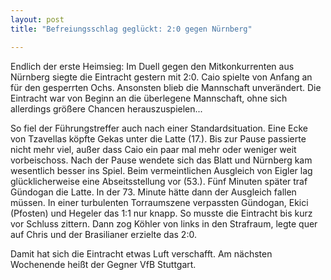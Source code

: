```yaml
---
layout: post
title: "Befreiungsschlag geglückt: 2:0 gegen Nürnberg"

---
```


Endlich der erste Heimsieg: Im Duell gegen den Mitkonkurrenten aus Nürnberg siegte die Eintracht gestern mit 2:0. Caio spielte von Anfang an für den gesperrten Ochs. Ansonsten blieb die Mannschaft unverändert. Die Eintracht war von Beginn an die überlegene Mannschaft, ohne sich allerdings größere Chancen herauszuspielen...

So fiel der Führungstreffer auch nach einer Standardsituation. Eine Ecke von Tzavellas köpfte Gekas unter die Latte (17.). Bis zur Pause passierte nicht mehr viel, außer dass Caio ein paar mal mehr oder weniger weit vorbeischoss. Nach der Pause wendete sich das Blatt und Nürnberg kam wesentlich besser ins Spiel. Beim vermeintlichen Ausgleich von Eigler lag glücklicherweise eine Abseitsstellung vor (53.). Fünf Minuten später traf Gündogan die Latte. In der 73. Minute hätte dann der Ausgleich fallen müssen. In einer turbulenten Torraumszene verpassten Gündogan, Ekici (Pfosten) und Hegeler das 1:1 nur knapp. So musste die Eintracht bis kurz vor Schluss zittern. Dann zog Köhler von links in den Strafraum, legte quer auf Chris und der Brasilianer erzielte das 2:0.

Damit hat sich die Eintracht etwas Luft verschafft. Am nächsten Wochenende heißt der Gegner VfB Stuttgart.
